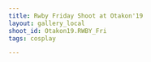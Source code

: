 ```yaml
---
title: Rwby Friday Shoot at Otakon'19
layout: gallery_local
shoot_id: Otakon19.RWBY_Fri
tags: cosplay

---
```




